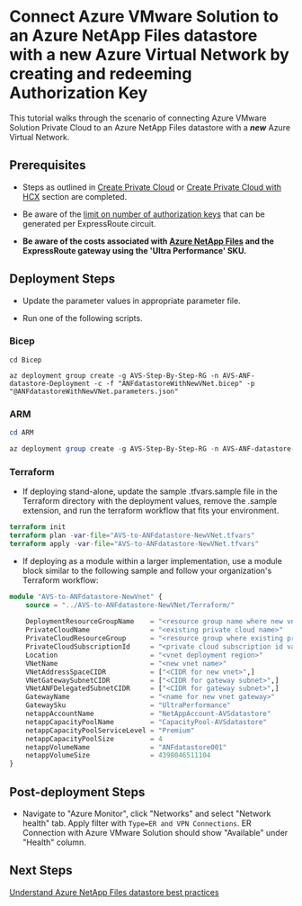 # Connect Azure VMware Solution to an Azure NetApp Files datastore with a new Azure Virtual Network by creating and redeeming Authorization Key

This tutorial walks through the scenario of connecting Azure VMware Solution Private Cloud to an Azure NetApp Files datastore with a ***new*** Azure Virtual Network. 

## Prerequisites

* Steps as outlined in [Create Private Cloud](../../PrivateCloud/AVS-PrivateCloud/readme.md) or [Create Private Cloud with HCX](../../PrivateCloud/AVS-PrivateCloud-WithHCX/readme.md) section are completed.

* Be aware of the [limit on number of authorization keys](https://docs.microsoft.com/azure/expressroute/expressroute-faqs#can-i-link-to-more-than-one-virtual-network-to-an-expressroute-circuit) that can be generated per ExpressRoute circuit.

* **Be aware of the costs associated with [Azure NetApp Files](https://azure.microsoft.com/pricing/details/netapp/) and the ExpressRoute gateway using the 'Ultra Performance' SKU.**

## Deployment Steps

* Update the parameter values in appropriate parameter file.

* Run one of the following scripts.

### Bicep

```azurecli-interactive
cd Bicep

az deployment group create -g AVS-Step-By-Step-RG -n AVS-ANF-datastore-Deployment -c -f "ANFdatastoreWithNewVNet.bicep" -p "@ANFdatastoreWithNewVNet.parameters.json"
```

### ARM

```powershell
cd ARM

az deployment group create -g AVS-Step-By-Step-RG -n AVS-ANF-datastore-Deployment -c -f "ANFdatastoreWithNewVNet.deploy.json" -p "@ANFdatastoreWithNewVNet.parameters.json"
```

### Terraform
* If deploying stand-alone, update the sample .tfvars.sample file in the Terraform directory with the deployment values, remove the .sample extension, and run the terraform workflow that fits your environment.
```terraform
terraform init
terraform plan -var-file="AVS-to-ANFdatastore-NewVNet.tfvars"
terraform apply -var-file="AVS-to-ANFdatastore-NewVNet.tfvars"
```
* If deploying as a module within a larger implementation, use a module block similar to the following sample and follow your organization's Terraform workflow:
```terraform
module "AVS-to-ANFdatastore-NewVnet" {
    source = "../AVS-to-ANFdatastore-NewVNet/Terraform/"
    
    DeploymentResourceGroupName    = "<resource group name where new vnet and gateway will be deployed>"
    PrivateCloudName               = "<existing private cloud name>"
    PrivateCloudResourceGroup      = "<resource group where existing private cloud is deployed"
    PrivateCloudSubscriptionId     = "<private cloud subscription id value (not full resource id)>"
    Location                       = "<vnet deployment region>"
    VNetName                       = "<new vnet name>"
    VNetAddressSpaceCIDR           = ["<CIDR for new vnet>",]
    VNetGatewaySubnetCIDR          = ["<CIDR for gateway subnet>",]
    VNetANFDelegatedSubnetCIDR     = ["<CIDR for gateway subnet>",]
    GatewayName                    = "<name for new vnet gateway>"
    GatewaySku                     = "UltraPerformance"
    netappAccountName              = "NetAppAccount-AVSdatastore"
    netappCapacityPoolName         = "CapacityPool-AVSdatastore"
    netappCapacityPoolServiceLevel = "Premium"
    netappCapacityPoolSize         = 4
    netappVolumeName               = "ANFdatastore001"
    netappVolumeSize               = 4398046511104
}
```
## Post-deployment Steps

* Navigate to "Azure Monitor", click "Networks" and select "Network health" tab. Apply filter with `Type=ER and VPN Connections`. ER Connection with Azure VMware Solution should show "Available" under "Health" column.

## Next Steps

[Understand Azure NetApp Files datastore best practices](https://learn.microsoft.com/azure/azure-vmware/attach-azure-netapp-files-to-azure-vmware-solution-hosts)
